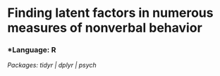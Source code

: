 # Finding latent factors in numerous measures of nonverbal behavior
### *Language: R 
*Packages: tidyr | dplyr | psych* 


